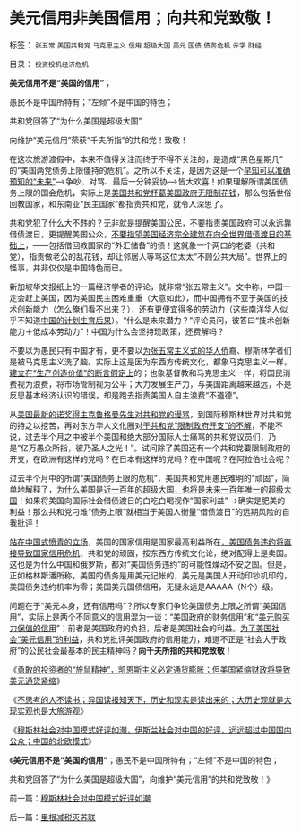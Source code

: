 # 美元信用非美国信用；向共和党致敬！

标签： `张五常` `美国共和党` `马克思主义` `信用` `超级大国` `美元` `国债` `债务危机` `赤字` `财经` 

目录： `投资投机经济危机`

**美元信用不是“美国的信用”**；

愚民不是中国所特有；“左倾”不是中国的特色；

共和党回答了“为什么美国是超级大国”

向维护“美元信用”荣获“千夫所指”的共和党！致敬！



在这次旅游渡假中，本来不值得关注而终于不得不关注的，是造成“黑色星期几”
的“美国两党债务上限僵持的危机”。之所以不关注，是因为这是一个[早知可以准确预知的“未来”](../../../2011/4/20/爱国鬼子的卖国奉献.md)——>争吵、对骂、最后一分钟妥协——>皆大欢喜！如果理解所谓美国债务上限的国会危机，实际上是[美国共和党杯葛美国政府无限制花钱](../../../2011/3/2/奥巴马叫停中国援美保障房，美国房价反弹.md)，那么包括世俗回教国家，和东南亚“民主国家”都指责共和党，就令人深思了。

共和党犯了什么大不韪的？无非就是提醒美国公民，不要指责美国政府可以永远靠借债渡日，更提醒美国公众，[不要指望美国经济完全建筑在向全世界借债渡日的基础上](../../../2011/1/6/美国是税收最轻赤字最小的国家.md)，——包括借回教国家的“外汇储备”的债！这就象一个两口的老婆（共和党），指责做老公的乱花钱，却让邻居人等骂这位太太“不顾公共大局”。世界上的怪事，并非仅仅是中国特色而已。

新加坡华文报纸上的一篇经济学者的评论，就非常“张五常主义”。文中称，中国一定会赶上美国，因为美国民主困难重重（大意如此），而中国拥有不亚于美国的技术创新能力（[怎么俺们看不出来](../../../2010/5/31/中国历史上从来没有领先过.md)？），还有[更便宜得多的劳动力](../../../2008/7/25/请不要把奴隶岗位当成就业.md)（这些南洋华人似乎不知道[中国的计划生育后果](../../../2011/1/22/计划生育荒谬绝伦.md)）。“什么是未来潜力？”评论员问，彼答曰“技术创新能力＋低成本劳动力”！中国为什么会坚持现政策，还费解吗？

不要以为愚民只有中国才有，更不要以[为张五常主义式的华人侨](../../../2009/10/21/人，鬼.md)裔、穆斯林学者们是被马克思主义洗了脑。实际上这是因为东西方传统文化，都象马克思主义一样，[建立在“生产创造价值”的断言假定上](../../../2009/9/16/亵渎自然母亲的“发展就是硬道理”.md)的；也象基督教和马克思主义一样，将国民消费视为浪费，将市场管制视为公平；大力发展生产力，与美国距离越来越远，不是反思基本经济认识的错误，却是跑去指责美国人自主浪费“不道德”。

从[美国最新的诺奖得主克鲁格曼先生对共和党的谩骂](../../../2010/7/14/美国赤字和医保的共和民主两党，和克鲁格曼.md)，到国际穆斯林世界对共和党的持之以挖苦，再对东方华人文化圈对[于共和党“限制政府开支”的不解](http://hi.baidu.com/darthchn/blog/item/36936ecb167ce64bf31fe743.html)，不能不说，过去半个月之中被半个美国和绝大部分国际人士痛骂的共和党议员们，乃是“亿万愚众所指，彼乃圣人之光！”。试问除了美国还有一个共和党要限制政府的开支，在欧洲有这样的党吗？在日本有这样的党吗？在中国呢？在阿拉伯社会呢？

过去半个月中的所谓“美国债务上限的危机”，美国共和党用愚民难明的“顽固”，简单地解释了，[为什么美国是近一百年的超级大国，也将是未来一百年唯一的超级大国](../../../2008/7/19/美国战无不胜的强大，纯属狗屎运.md)！如果将美国向国际社会借债渡日的白吃白喝视作“国家利益”——>确实是肥美的利益！那么共和党刁难“债务上限”就相当于美国人衡量“借债渡日”的远期风险的自我批评！

[站在中国式愤青的立场](../../../2008/8/23/君权文化熏陶下的中式愤青.md)，美国的国家信用是国家最高利益所在[，美国债务违约将直接导致国家信用危机](../../../2011/1/20/汇率本质上是制度优劣，拒绝市场经济只能低汇率.md)，共和党的顽固，按东西方传统文化论，绝对配得上是卖国。这也是为什么中国和俄罗斯，都对“美国债务违约”的可能性燥动不安之固。但是，正如格林斯潘所称，美国的债务是用美元记帐的，美元是美国人开动印钞机印的，美国债务违约机率为零；美国美元国债信用，无疑永远是AAAAA（N个）级。

问题在于“美元本身，还有信用吗”？所以专家们争论美国债务上限之所谓“美国信用”，实际上是两个不同意义的信用混为一谈：“美国政府的财务信用”和“[美元购买力保值的信用](../../../2011/1/21/美元滥发，透支和屯积的被约束.md)”；前者是美国政府的负担，后者是美国社会的利益。[为了美国社会“美元信用”的利益](../../../2011/1/20/富美国买生活品，穷中国买奢侈品.md)，共和党批评美国政府的信用能力，难道不正是“社会大于政府”的公民社会最基本的民主精神吗？**向千夫所指的共和党致敬**！

《[勇敢的投资者的“旅鼠精神”，凯恩斯主义必定通货膨胀；但美国紧缩财政将导致美元通货紧缩](../../../2011/8/11/调整不是死亡；萧条不是灾难；硬着陆不是经济崩溃；.md)》

《[不思考的人不读书；异国读报知天下，历史和现实是读出来的；大历史观就是大现实观也是大旅游观](../../../2011/8/11/读书读报懂历史，学会旅游看世界.md)》

《[穆斯林社会对中国模式好评如潮，伊斯兰社会对中国的好评，远远超过中国国内公众；中国的北欧模式](../../../2011/8/11/穆斯林社会对中国模式好评如潮.md)》

《**美元信用不是“美国的信用”**；愚民不是中国所特有；“左倾”不是中国的特色；

共和党回答了“为什么美国是超级大国”，向维护“美元信用”的共和党致敬！》

前一篇：[穆斯林社会对中国模式好评如潮](../../../2011/8/11/穆斯林社会对中国模式好评如潮.md)

后一篇：[里根减税灭苏联](../../../2011/8/12/里根减税灭苏联.md)